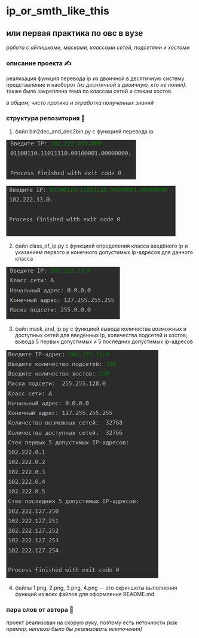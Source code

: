 # ip_or_smth_like_this
## или первая практика по овс в вузе

*работа с айпишками, масками, классами сетей, подсетями и хостами*

### описание проекта ✍️

реализация функция перевода ip из двоичной в десятичную систему представление и наоборот *(из десятичной в двоичную, кто не понял)*. также была закреплена тема по классам сетей и стекам хостов.

*в общем, чисто пратика и отработка полученных знаний*

### структура репозитория 🤖

1) файл bin2dec_and_dec2bin.py с функцией перевода ip

![перевод 1](https://github.com/kluchevsskay/ip_or_smth_like_this/blob/main/1.png)

![перевод 2](https://github.com/kluchevsskay/ip_or_smth_like_this/blob/main/2.png)

2) файл class_of_ip.py с функцией определения класса введёного ip и указанием первого и конечного допустимых ip-адресов для данного класса

![класс](https://github.com/kluchevsskay/ip_or_smth_like_this/blob/main/3.png)

3) файл mask_and_ip.py с функцией вывода количества возможных и доступных сетей для введённых ip, количества подсетей и хостов; вывода 5 первых допустимых и 5 последних допустимых ip-адресов

![хосты](https://github.com/kluchevsskay/ip_or_smth_like_this/blob/main/4.png)

4) файлы 1.png, 2.png, 3.png, 4.png -- это скриншоты выполнения функций из всех файлов для оформления README.md

### пара слов от автора 🤡
проект реализован на скорую руку, поэтому есть неточности *(как пример, неплохо было бы реализовать исключения)*
